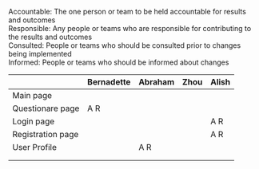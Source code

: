 						
Accountable:	The one person or team to be held accountable for results and outcomes							
Responsible:	Any people or teams who are responsible for contributing to the results and outcomes							
Consulted:	People or teams who should be consulted prior to changes being implemented							
Informed:	People or teams who should be informed about changes							

|     |Bernadette| Abraham|Zhou |Alish|
|-----|----------|----|---|---|
|Main page| | | | |
|Questionare page| A R | | | |
|Login page| | | | A R|
|Registration page| | | | A R |
|User Profile| | A R| | |
| | 
| |
